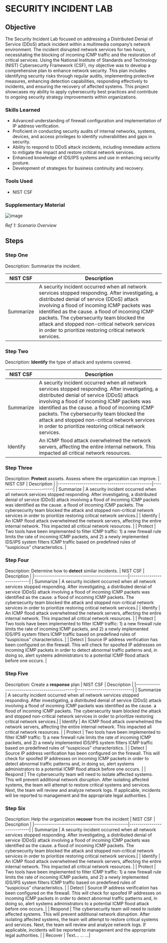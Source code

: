 # SECURITY INCIDENT LAB

## Objective

The Security Incident Lab focused on addressing a Distributed Denial of Service (DDoS) attack incident within a multimedia company’s network environment. The incident disrupted network services for two hours, necessitating the blocking of incoming ICMP traffic and the restoration of critical services. Using the National Institute of Standards and Technology (NIST) Cybersecurity Framework (CSF), my objective was to develop a comprehensive plan to enhance network security. This plan includes identifying security risks through regular audits, implementing protective measures, enhancing detection capabilities, responding effectively to incidents, and ensuring the recovery of affected systems. This project showcases my ability to apply cybersecurity best practices and contribute to ongoing security strategy improvements within organizations.

### Skills Learned

- Advanced understanding of firewall configuration and implementation of IP address verification.
- Proficient in conducting security audits of internal networks, systems, devices, and access privileges to identify vulnerabilities and gaps in security.
- Ability to respond to DDoS attack incidents, including immediate actions to mitigate the impact and restore critical network services.
- Enhanced knowledge of  IDS/IPS systems and use in enhancing security posture.
- Development of strategies for business continuity and recovery.


### Tools Used

- NIST CSF

### Supplementary Material

![image](https://github.com/aehumphrey/Security-Incident-Lab/assets/33531835/f8cbd3cc-b795-433d-906f-b4e11dd20973)

*Ref 1: Scenario Overview*

## Steps

### Step One 
Description: Summarize the incident.

| NIST CSF                                         | Description       |
|-----------------------------------------------|----------------------------|
| Summarize    | A security incident occurred when all network services stopped responding. After investigating, a distributed denial of service (DDoS) attack involving a flood of incoming ICMP packets was identified as the cause. a flood of incoming ICMP packets. The cybersecurity team blocked the attack and stopped non-critical network services in order to prioritize restoring critical network services.|



### Step Two

Description: <b>Identify</b> the type of attack and systems covered.

| NIST CSF                                         | Description       |
|-----------------------------------------------|----------------------------|
| Summarize    | A security incident occurred when all network services stopped responding. After investigating, a distributed denial of service (DDoS) attack involving a flood of incoming ICMP packets was identified as the cause. a flood of incoming ICMP packets. The cybersecurity team blocked the attack and stopped non-critical network services in order to prioritize restoring critical network services.|
| Identify | An ICMP flood attack overwhelmed the network servers, affecting the entire internal network. This impacted all critical network resources. |

### Step Three

Description: <b>Protect</b> asssets. Assess where the organization can improve.
| NIST CSF                                         | Description       |
|-----------------------------------------------|----------------------------|
| Summarize    | A security incident occurred when all network services stopped responding. After investigating, a distributed denial of service (DDoS) attack involving a flood of incoming ICMP packets was identified as the cause. a flood of incoming ICMP packets. The cybersecurity team blocked the attack and stopped non-critical network services in order to prioritize restoring critical network services.|
| Identify | An ICMP flood attack overwhelmed the network servers, affecting the entire internal network. This impacted all critical network resources. |
| Protect | Two tools have been implemented to filter ICMP traffic: 1) a new firewall rule limits the rate of incoming ICMP packets, and 2) a newly implemented IDS/IPS system filters ICMP traffic based on predefined rules of “suspicious” characteristics. |

### Step Four

Description: Determine how to <b>detect</b> similar incidents. 
| NIST CSF                                         | Description       |
|-----------------------------------------------|----------------------------|
| Summarize    | A security incident occurred when all network services stopped responding. After investigating, a distributed denial of service (DDoS) attack involving a flood of incoming ICMP packets was identified as the cause. a flood of incoming ICMP packets. The cybersecurity team blocked the attack and stopped non-critical network services in order to prioritize restoring critical network services.|
| Identify | An ICMP flood attack overwhelmed the network servers, affecting the entire internal network. This impacted all critical network resources. |
| Protect | Two tools have been implemented to filter ICMP traffic: 1) a new firewall rule limits the rate of incoming ICMP packets, and 2) a newly implemented IDS/IPS system filters ICMP traffic based on predefined rules of “suspicious” characteristics. |
| Detect | Source IP address verification has been configured on the firewall. This will check for spoofed IP addresses on incoming ICMP packets in order to detect abnormal traffic patterns and, in doing so, alert systems administrators to a potential ICMP flood attack before one occurs. |

### Step Five

Description: Create a <b>response</b> plan
| NIST CSF                                         | Description       |
|-----------------------------------------------|----------------------------|
| Summarize    | A security incident occurred when all network services stopped responding. After investigating, a distributed denial of service (DDoS) attack involving a flood of incoming ICMP packets was identified as the cause. a flood of incoming ICMP packets. The cybersecurity team blocked the attack and stopped non-critical network services in order to prioritize restoring critical network services.|
| Identify | An ICMP flood attack overwhelmed the network servers, affecting the entire internal network. This impacted all critical network resources. |
| Protect | Two tools have been implemented to filter ICMP traffic: 1) a new firewall rule limits the rate of incoming ICMP packets, and 2) a newly implemented IDS/IPS system filters ICMP traffic based on predefined rules of “suspicious” characteristics. |
| Detect | Source IP address verification has been configured on the firewall. This will check for spoofed IP addresses on incoming ICMP packets in order to detect abnormal traffic patterns and, in doing so, alert systems administrators to a potential ICMP flood attack before one occurs. |
| Respond | The cybersecurity team will need to isolate affected systems. This will prevent additional network disruption. After isolating affected systems, the team will attempt to restore critical systems and services. Next, the team will review and analyze network logs. If applicable, incidents will be reported to management and the appropriate legal authorities. |

### Step Six

Description: Help the organization <b>recover</b> from the incident
| NIST CSF                                         | Description       |
|-----------------------------------------------|----------------------------|
| Summarize    | A security incident occurred when all network services stopped responding. After investigating, a distributed denial of service (DDoS) attack involving a flood of incoming ICMP packets was identified as the cause. a flood of incoming ICMP packets. The cybersecurity team blocked the attack and stopped non-critical network services in order to prioritize restoring critical network services.|
| Identify | An ICMP flood attack overwhelmed the network servers, affecting the entire internal network. This impacted all critical network resources. |
| Protect | Two tools have been implemented to filter ICMP traffic: 1) a new firewall rule limits the rate of incoming ICMP packets, and 2) a newly implemented IDS/IPS system filters ICMP traffic based on predefined rules of “suspicious” characteristics. |
| Detect | Source IP address verification has been configured on the firewall. This will check for spoofed IP addresses on incoming ICMP packets in order to detect abnormal traffic patterns and, in doing so, alert systems administrators to a potential ICMP flood attack before one occurs. |
| Respond | The cybersecurity team will need to isolate affected systems. This will prevent additional network disruption. After isolating affected systems, the team will attempt to restore critical systems and services. Next, the team will review and analyze network logs. If applicable, incidents will be reported to management and the appropriate legal authorities. |
| Recover | Text... ... ...|





